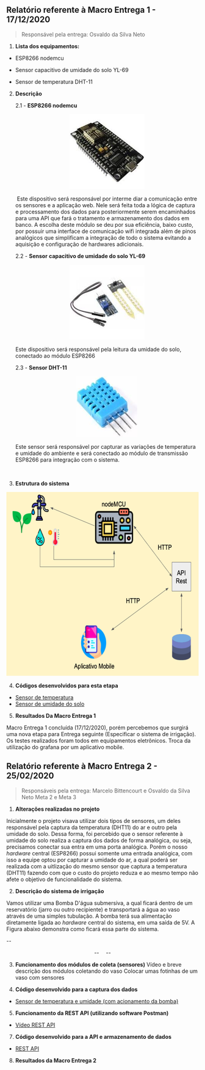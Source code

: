 ## Relatório referente à Macro Entrega 1 - 17/12/2020
> Responsável pela entrega: Osvaldo da Silva Neto

1. **Lista dos equipamentos:**

- ESP8266 nodemcu

- Sensor capacitivo de umidade do solo YL-69

- Sensor de temperatura DHT-11

  

2. **Descrição**

   2.1 - **ESP8266 nodemcu**

   <p align="center">
    <img src="./img/node.jpeg" width="196" height="196">
   </p>  

   ​         Este dispositivo será responsável por interme diar a comunicação entre os sensores e a aplicação web. Nele será feita toda a lógica de captura e processamento dos dados para posteriormente serem encaminhados para uma API que fará o tratamento e armazenamento dos dados em banco. A escolha deste módulo se deu por sua eficiência, baixo custo, por possuir uma interface de comunicação wifi integrada  além de pinos analógicos que simplificam a integração de todo o sistema evitando a aquisição e configuração de hardwares adicionais.

   

   2.2 - **Sensor** **capacitivo de umidade do solo YL-69**

   <p align="center">
      <img src="./img/yl69.jpeg" width="196" height="196">
   </p>


   Este dispositivo será responsável pela leitura da umidade do solo, conectado ao módulo ESP8266



   2.3 - **Sensor DHT-11**

   <p align="center">
      <img src="./img/dht.jpeg" width="159" height="159">
   </p>

   ​Este sensor será responsável por capturar as variações de           temperatura e umidade do ambiente e será conectado ao módulo de transmissão ESP8266 para integração com o sistema.

​

3. **Estrutura do sistema**

<p align="center">
      <img src="./img/estrutura.png" width="638" height="481">
</p>


4. **Códigos desenvolvidos para esta etapa**

* [Sensor de temperatura](https://github.com/motechnology/hardware/blob/main/sensor_temperatura_umidade_ambiente/sensor_temperatura_umidade_ambiente.ino)
* [Sensor de umidade do solo](https://github.com/motechnology/hardware/blob/main/sensor_umidade_solo/sensor_umidade_solo.ino)

5. **Resultados Da Macro Entrega 1**

  Macro Entrega 1 concluída (17/12/2020), porém percebemos que surgirá uma nova etapa para Entrega seguinte (Especificar o sistema de irrigação). Os testes  realizados foram todos em equipamentos eletrônicos. Troca da utilização do grafana por um aplicativo mobile.
  
  
## Relatório referente à Macro Entrega 2 - 25/02/2020
> Responsáveis pela entrega: Marcelo Bittencourt e Osvaldo da Silva Neto
> Meta 2 e Meta 3

1. **Alterações realizadas no projeto**

Inicialmente o projeto visava utilizar dois tipos de sensores, um deles responsável pela captura da temperatura (DHT11) do ar e outro pela umidade do solo. Dessa forma, foi percebido que o sensor referente à umidade do solo realiza a captura dos dados de forma analógica, ou seja, precisamos conectar sua entra em uma porta analógica. Porém o nosso *hardware* central (ESP8266) possui somente uma entrada analógica, com isso a equipe optou por capturar a umidade do ar, a qual poderá ser realizada com a uitlização do mesmo sensor que captura a temperatura (DHT11) fazendo com que o custo do projeto reduza e ao mesmo tempo não afete o objetivo de funcionalidade do sistema.

2. **Descrição do sistema de irrigação**
 
Vamos utilizar uma Bomba D'água submersiva, a qual ficará dentro de um reservatório (jarro ou outro recipiente) e transportará a água ao vaso através de uma simples tubulação. A bomba terá sua alimentação diretamente ligada ao *hardware* central do sistema, em uma saída de 5V. A Figura abaixo demonstra como ficará essa parte do sistema.
 
--<p align="center">
--      <img src="./img/bomba.png" width="10" height="10">
--</p>
  
3. **Funcionamento dos módulos de coleta (sensores)**
  Vídeo e breve descrição dos módulos coletando do vaso
  Colocar umas fotinhas de um vaso com sensores


4. **Código desenvolvido para a captura dos dados**

* [Sensor de temperatura e umidade (com acionamento da bomba)]()

5. **Funcionamento da REST API (utilizando software Postman)**

* [Vídeo REST API]()

7. **Código desenvolvido para a API e armazenamento de dados**

* [REST API](https://github.com/motechnology/SIV-backend/blob/main/app.py)

8. **Resultados da Macro Entrega 2**
 
